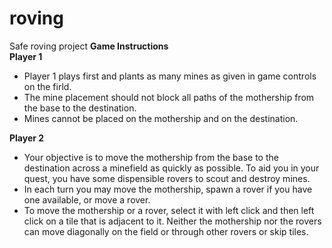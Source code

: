 # roving
Safe roving project
 <b>Game Instructions</b>
            <br>
            <b>Player 1</b>
            <ul>
                <li>Player 1 plays first and plants as many mines as given in game controls on the firld.</li>
                <li>The mine placement should not block all paths of the mothership from the base to the destination.
                </li>
                <li>Mines cannot be placed on the mothership and on the destination.</li>
            </ul>
            <b>Player 2</b>
            <br>
            <ul>
                <li> Your objective is to move the mothership from the base to the destination across a minefield as
                    quickly as possible. To aid you in your quest, you have some dispensible rovers to scout and destroy
                    mines.
                </li>
                <li>In each turn you may move the mothership, spawn a rover if you have one available, or move a
                    rover.
                </li>
                <li>To move the mothership or a rover, select it with left click and then left click on a tile that is
                    adjacent to it. Neither the mothership nor the rovers can move diagonally on the field or through
                    other rovers or skip tiles.
                </li>
            </ul>
